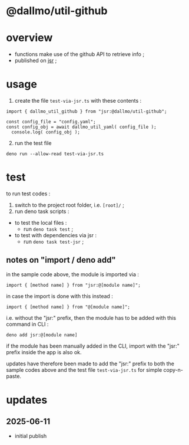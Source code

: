 # @dallmo/util-github

# overview

- functions make use of the github API to retrieve info ; 
- published on [jsr][link-2] ; 


# usage

1. create the file `test-via-jsr.ts` with these contents :  

```
import { dallmo_util_github } from "jsr:@dallmo/util-github";

const config_file = "config.yaml";
const config_obj = await dallmo_util_yaml( config_file );
  console.log( config_obj );
```



2. run the test file
```
deno run --allow-read test-via-jsr.ts
```


# test
to run test codes : 

1. switch to the project root folder, i.e. `[root]/` ;
2. run deno task scripts :
- to test the local files : 
  - run `deno task test` ;
- to test with dependencies via jsr : 
  - run `deno task test-jsr` ; 


## notes on "import / deno add"
in the sample code above, the module is imported via :
```
import { [method name] } from "jsr:@[module name]";
```

in case the import is done with this instead : 
```
import { [method name] } from "@[module name]";
```

i.e. without the "jsr:" prefix, then the module has to be added with this command in CLI :
```
deno add jsr:@[module name]
```

if the module has been manually added in the CLI, import with the "jsr:" prefix inside the app is also ok.

updates have therefore been made to add the "jsr:" prefix to both the sample codes above and the test file `test-via-jsr.ts` for simple copy-n-paste.


[comments]: --------------------------------------------------
[link-1]: https://deno.land/x/dallmo_util_yaml
[link-2]: https://jsr.io/@dallmo/util-yaml
[link-3]: https://github.com/dallmo/deno-dallmo-util-yaml/blob/main/test/config.yaml


# updates
## 2025-06-11
- initial publish
